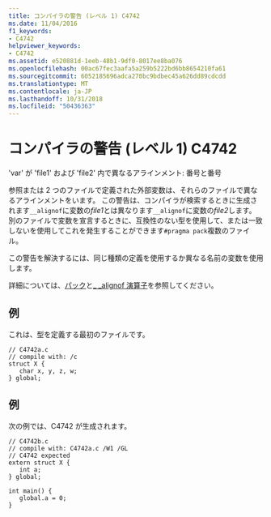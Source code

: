 ```yaml
---
title: コンパイラの警告 (レベル 1) C4742
ms.date: 11/04/2016
f1_keywords:
- C4742
helpviewer_keywords:
- C4742
ms.assetid: e520881d-1eeb-48b1-9df0-8017ee8ba076
ms.openlocfilehash: 00ac67fec3aafa5a259b5222bd6bb8654210fa61
ms.sourcegitcommit: 6052185696adca270bc9bdbec45a626dd89cdcdd
ms.translationtype: MT
ms.contentlocale: ja-JP
ms.lasthandoff: 10/31/2018
ms.locfileid: "50436363"
---
```

# <a name="compiler-warning-level-1-c4742"></a>コンパイラの警告 (レベル 1) C4742

'var' が 'file1' および 'file2' 内で異なるアラインメント: 番号と番号

参照または 2 つのファイルで定義された外部変数は、それらのファイルで異なるアラインメントをいます。 この警告は、コンパイラが検索するときに生成されます`__alignof`に変数の*file1*とは異なります`__alignof`に変数の*file2*します。 別のファイルで変数を宣言するときに、互換性のない型を使用して、または一致しないを使用してこれを発生することができます`#pragma pack`複数のファイル。

この警告を解決するには、同じ種類の定義を使用するか異なる名前の変数を使用します。

詳細については、[パック](../../preprocessor/pack.md)と[_ _alignof 演算子](../../cpp/alignof-operator.md)を参照してください。

## <a name="example"></a>例

これは、型を定義する最初のファイルです。

```
// C4742a.c
// compile with: /c
struct X {
   char x, y, z, w;
} global;
```

## <a name="example"></a>例

次の例では、C4742 が生成されます。

```
// C4742b.c
// compile with: C4742a.c /W1 /GL
// C4742 expected
extern struct X {
   int a;
} global;

int main() {
   global.a = 0;
}
```